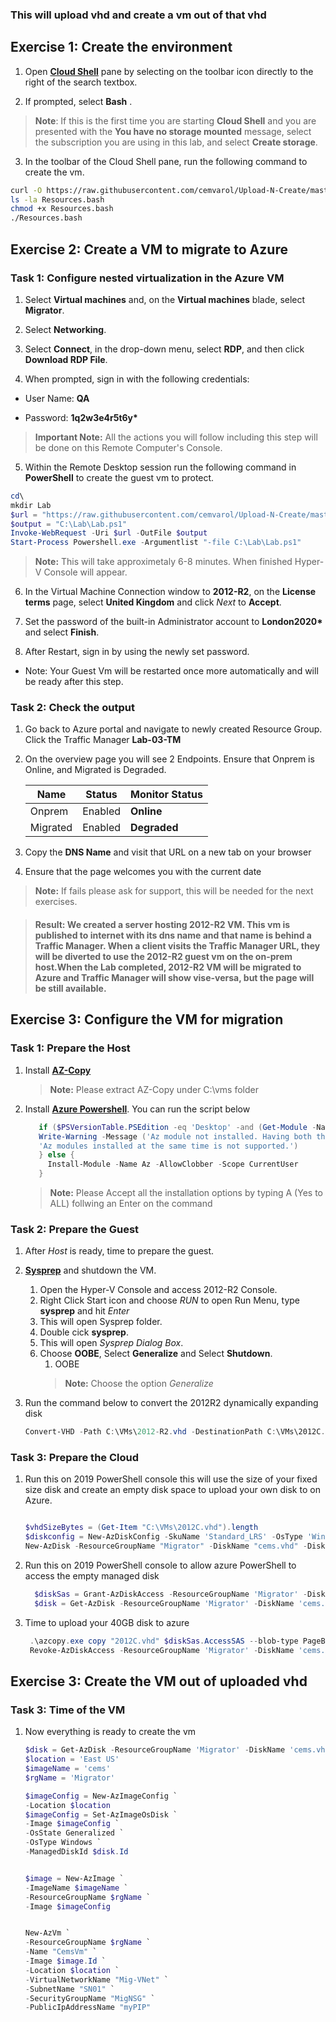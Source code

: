 ### This will upload vhd and create a vm out of that vhd


## Exercise 1: Create the environment

1.  Open [**Cloud Shell**](https://shell.azure.com) pane by selecting on
    the toolbar icon directly to the right of the search textbox.

2.  If prompted, select **Bash** .

> **Note**: If this is the first time you are starting **Cloud Shell** and you are presented with the **You have no storage mounted** message, select the subscription you are using in this lab,  and select **Create storage**.

3.  In the toolbar of the Cloud Shell pane, run the following command to create the vm.

```sh
curl -O https://raw.githubusercontent.com/cemvarol/Upload-N-Create/master/Resources.bash
ls -la Resources.bash
chmod +x Resources.bash
./Resources.bash
```


## Exercise 2: Create a VM to migrate to Azure

### Task 1: Configure nested virtualization in the Azure VM

1.  Select **Virtual machines** and, on the **Virtual machines** blade,
    select **Migrator**.

2.  Select **Networking**.

3.  Select **Connect**, in the drop-down menu, select **RDP**, and then
    click **Download RDP File**.

4.  When prompted, sign in with the following credentials:

-   User Name: **QA**

-   Password: **1q2w3e4r5t6y\***

> **Important Note:** All the actions you will follow including this step
    will be done on this Remote Computer's Console.

5.  Within the Remote Desktop session run the following command in
    **PowerShell** to create the guest vm to protect.
    

```Powershell
cd\
mkdir Lab
$url = "https://raw.githubusercontent.com/cemvarol/Upload-N-Create/master/SetLab.ps1"
$output = "C:\Lab\Lab.ps1"
Invoke-WebRequest -Uri $url -OutFile $output
Start-Process Powershell.exe -Argumentlist "-file C:\Lab\Lab.ps1"
```

> **Note:** This will take approximetaly 6-8 minutes. When finished Hyper-V Console will appear.

6.  In the Virtual Machine Connection window to **2012-R2**, on
    the **License terms** page, select **United Kingdom** and click *Next* to **Accept**.

7.  Set the password of the built-in Administrator account
    to **London2020\*** and select **Finish**.

8.  After Restart, sign in by using the newly set password.

-   Note: Your Guest Vm will be restarted once more automatically and will be ready after this step.


### Task 2: Check the output

1.  Go back to Azure portal and navigate to newly created Resource Group. Click the Traffic Manager **Lab-03-TM**
2.  On the overview page you will see 2 Endpoints. Ensure that Onprem is Online, and Migrated is Degraded.
       
    | Name | Status | Monitor Status |
    | --- | --- |--- |
    | Onprem | Enabled | **Online**|
    |Migrated | Enabled |**Degraded**|
    
2.  Copy the **DNS Name** and visit that URL on a new tab on your browser
3.  Ensure that the page welcomes you with the current date

> **Note:** If fails please ask for support, this will be needed for the next exercises.

> #### Result: We created a server hosting 2012-R2 VM. This vm is published to internet with its dns name and that name is behind a Traffic Manager. When a client visits the Traffic Manager URL, they will be diverted to use the 2012-R2 guest vm on the on-prem host.When the Lab completed, 2012-R2 VM will be migrated to Azure and Traffic Manager will show vise-versa, but the page will be still available.


## Exercise 3: Configure the VM for migration

### Task 1: Prepare the Host

1.  Install [**AZ-Copy**](https://docs.microsoft.com/en-us/azure/storage/common/storage-use-azcopy-v10)
    >**Note:** Please extract AZ-Copy under C:\vms folder
1.  Install [**Azure Powershell**](https://docs.microsoft.com/en-us/powershell/azure/install-Az-ps?view=azps-4.3.0#code-try-1). You can run the script below 
        
     ```Powershell
        if ($PSVersionTable.PSEdition -eq 'Desktop' -and (Get-Module -Name AzureRM -ListAvailable)) {
        Write-Warning -Message ('Az module not installed. Having both the AzureRM and ' +
        'Az modules installed at the same time is not supported.')
        } else {
          Install-Module -Name Az -AllowClobber -Scope CurrentUser
        }
     ```
    > **Note:** Please Accept all the installation options by typing A (Yes to ALL) follwing an Enter on the command 
    
    
### Task 2: Prepare the Guest
1.  After *Host* is ready, time to prepare the guest.

1.  [**Sysprep**](https://docs.microsoft.com/en-us/azure/virtual-machines/windows/upload-generalized-managed#generalize-the-source-vm-by-using-sysprep) and shutdown the VM.
    1.  Open the Hyper-V Console and access 2012-R2 Console.
    1.  Right Click Start icon and choose *RUN* to open Run Menu, type **sysprep** and hit *Enter*
    1.  This will open Sysprep folder.
    1.  Double cick **sysprep**.
    1.  This will open *Sysprep Dialog Box*.
    1.  Choose **OOBE**, Select **Generalize** and Select **Shutdown**.
        1.  OOBE
        >**Note:** Choose the option *Generalize*
1.  Run the command below to convert the 2012R2 dynamically expanding disk 
    ```Powershell
    Convert-VHD -Path C:\VMs\2012-R2.vhd -DestinationPath C:\VMs\2012C.vhd -VHDType fixed
    ```

### Task 3: Prepare the Cloud

1.  Run this on 2019 PowerShell console this will use the size of your fixed size disk and create an empty disk space to upload your own disk to on Azure. 

    ```Powershell

    $vhdSizeBytes = (Get-Item "C:\VMs\2012C.vhd").length
    $diskconfig = New-AzDiskConfig -SkuName 'Standard_LRS' -OsType 'Windows' -UploadSizeInBytes $vhdSizeBytes -Location 'EastUs' -CreateOption 'Upload'
    New-AzDisk -ResourceGroupName "Migrator" -DiskName "cems.vhd" -Disk $diskconfig
    ```
    
1.  Run this on 2019 PowerShell console to allow azure PowerShell to access the empty managed disk

    ```Powershell
      $diskSas = Grant-AzDiskAccess -ResourceGroupName 'Migrator' -DiskName 'cems.vhd' -DurationInSecond 86400 -Access 'Write'
      $disk = Get-AzDisk -ResourceGroupName 'Migrator' -DiskName 'cems.vhd'
    ```
   
1.  Time to upload your 40GB disk to azure 
   
     ```Powershell
      .\azcopy.exe copy "2012C.vhd" $diskSas.AccessSAS --blob-type PageBlob
      Revoke-AzDiskAccess -ResourceGroupName 'Migrator' -DiskName 'cems.vhd'
     ```
     
## Exercise 3: Create the VM out of uploaded vhd
     
### Task 3: Time of the VM
     
1.  Now everything is ready to create the vm
     
     ```Powershell
     $disk = Get-AzDisk -ResourceGroupName 'Migrator' -DiskName 'cems.vhd'
    $location = 'East US'
    $imageName = 'cems'
    $rgName = 'Migrator'

    $imageConfig = New-AzImageConfig `
    -Location $location
    $imageConfig = Set-AzImageOsDisk `
    -Image $imageConfig `
    -OsState Generalized `
    -OsType Windows `
    -ManagedDiskId $disk.Id


    $image = New-AzImage `
    -ImageName $imageName `
    -ResourceGroupName $rgName `
    -Image $imageConfig


    New-AzVm `
    -ResourceGroupName $rgName `
    -Name "CemsVm" `
    -Image $image.Id `
    -Location $location `
    -VirtualNetworkName "Mig-VNet" `
    -SubnetName "SN01" `
    -SecurityGroupName "MigNSG" `
    -PublicIpAddressName "myPIP" 
    ```
